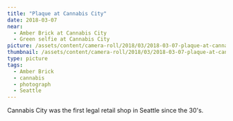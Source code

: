 ```yaml
---
title: "Plaque at Cannabis City"
date: 2018-03-07
near:
  - Amber Brick at Cannabis City
  - Green selfie at Cannabis City
picture: /assets/content/camera-roll/2018/03/2018-03-07-plaque-at-cannabis-city/20180307_231403233_iOS.jpg
thumbnail: /assets/content/camera-roll/2018/03/2018-03-07-plaque-at-cannabis-city/20180307_231403233_iOS-thumbnail.jpg
type: picture
tags:
  - Amber Brick
  - cannabis
  - photograph  
  - Seattle
---
```

Cannabis City was the first legal retail shop in Seattle since the 30's.
